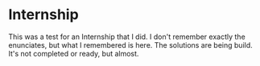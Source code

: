 # Internship

This was a test for an Internship that I did. I don't remember exactly the enunciates, but what I remembered is here.
The solutions are being build. It's not completed or ready, but almost.